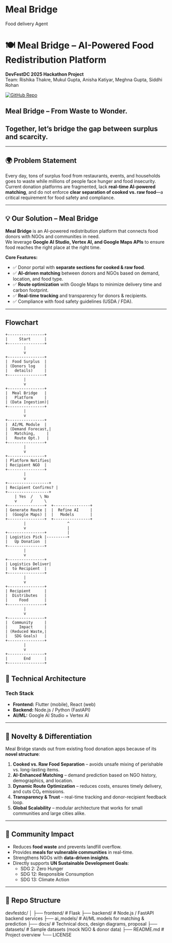 # Meal Bridge
Food delivery Agent
# 🍽️ Meal Bridge – AI-Powered Food Redistribution Platform

**DevFestDC 2025 Hackathon Project**  
Team: Rishika Thakre, Mukul Gupta, Anisha Katiyar, Meghna Gupta, Siddhi Rohan  


[![GitHub Repo](https://img.shields.io/badge/Repo-Link-blue)](https://github.com/rishikathakre07/devfestdc)

## Meal Bridge – From Waste to Wonder.
## Together, let’s bridge the gap between surplus and scarcity.


---

## 🌍 Problem Statement
Every day, tons of surplus food from restaurants, events, and households goes to waste while millions of people face hunger and food insecurity.  
Current donation platforms are fragmented, lack **real-time AI-powered matching**, and do not enforce **clear separation of cooked vs. raw food**—a critical requirement for food safety and compliance.

---

## 💡 Our Solution – Meal Bridge
**Meal Bridge** is an AI-powered redistribution platform that connects food donors with NGOs and communities in need.  
We leverage **Google AI Studio, Vertex AI, and Google Maps APIs** to ensure food reaches the right place at the right time.

**Core Features:**
- ✅ Donor portal with **separate sections for cooked & raw food**.  
- ✅ **AI-driven matching** between donors and NGOs based on demand, location, and food type.  
- ✅ **Route optimization** with Google Maps to minimize delivery time and carbon footprint.  
- ✅ **Real-time tracking** and transparency for donors & recipients.  
- ✅ Compliance with food safety guidelines (USDA / FDA).  

---
## Flowchart

```
+----------------+
|     Start      |
+----------------+
        |
        v
+----------------+
|  Food Surplus  |
| (Donors log    |
|   details)     |
+----------------+
        |
        v
+----------------+
|  Meal Bridge   |
|   Platform     |
| (Data Ingestion)|
+----------------+
        |
        v
+----------------+
|  AI/ML Module  |
| (Demand Forecast,|
|   Matching,     |
|   Route Opt.)   |
+----------------+
        |
        v
+----------------+
| Platform Notifies|
| Recipient NGO  |
+----------------+
        |
        v
+------------------+
| Recipient Confirms? |
+------------------+
    | Yes  /   \ No
    v      /     \
+----------------+  +----------------+
| Generate Route |  |  Refine AI     |
|  (Google Maps) |  |   Models       |
+----------------+  +----------------+
        |                  ^
        v                  |
+----------------+         |
| Logistics Pick |---------+
|   Up Donation  |
+----------------+
        |
        v
+----------------+
| Logistics Deliver|
|  to Recipient  |
+----------------+
        |
        v
+----------------+
| Recipient      |
|  Distributes   |
|     Food       |
+----------------+
        |
        v
+----------------+
|  Community     |
|     Impact     |
| (Reduced Waste,|
|   SDG Goals)   |
+----------------+
        |
        v
+----------------+
|       End      |
+----------------+
```
## 🔬 Technical Architecture

### Tech Stack
- **Frontend:** Flutter (mobile), React (web)  
- **Backend:** Node.js / Python (FastAPI)    
- **AI/ML:** Google AI Studio + Vertex AI  

---

## 🚀 Novelty & Differentiation
Meal Bridge stands out from existing food donation apps because of its **novel structure**:
1. **Cooked vs. Raw Food Separation** – avoids unsafe mixing of perishable vs. long-lasting items.  
2. **AI-Enhanced Matching** – demand prediction based on NGO history, demographics, and location.  
3. **Dynamic Route Optimization** – reduces costs, ensures timely delivery, and cuts CO₂ emissions.  
4. **Transparency & Trust** – real-time tracking and donor-recipient feedback loop.  
5. **Global Scalability** – modular architecture that works for small communities and large cities alike.  

---

## 🌱 Community Impact
- Reduces **food waste** and prevents landfill overflow.  
- Provides **meals for vulnerable communities** in real-time.  
- Strengthens NGOs with **data-driven insights**.  
- Directly supports **UN Sustainable Development Goals**:
  - SDG 2: Zero Hunger  
  - SDG 12: Responsible Consumption  
  - SDG 13: Climate Action  

---

## 📂 Repo Structure
devfestdc/
│
├── frontend/ # Flask
├── backend/ # Node.js / FastAPI backend services
├── ai_models/ # AI/ML models for matching & prediction
├── docs/ # Technical docs, design diagrams, proposal
├── datasets/ # Sample datasets (mock NGO & donor data)
├── README.md # Project overview
└── LICENSE
